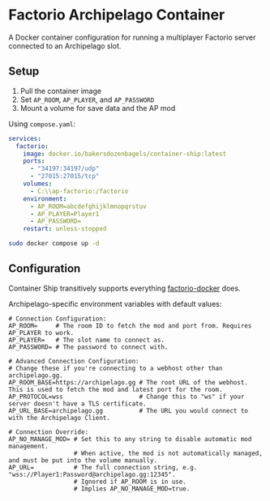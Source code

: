 # Factorio Archipelago Container

A Docker container configuration for running a multiplayer Factorio server connected to an Archipelago slot.

## Setup

1. Pull the container image
2. Set `AP_ROOM`, `AP_PLAYER`, and `AP_PASSWORD`
3. Mount a volume for save data and the AP mod

Using `compose.yaml`:
```yaml
services:
  factorio:
    image: docker.io/bakersdozenbagels/container-ship:latest
    ports:
      - "34197:34197/udp"
      - "27015:27015/tcp"
    volumes:
      - C:\\ap-factorio:/factorio
    environment:
      - AP_ROOM=abcdefghijklmnopqrstuv
      - AP_PLAYER=Player1
      - AP_PASSWORD=
    restart: unless-stopped
```

```bash
sudo docker compose up -d
```

## Configuration

Container Ship transitively supports everything [factorio-docker](github.com/factoriotools/factorio-docker/) does.

Archipelago-specific environment variables with default values:
```env
# Connection Configuration:
AP_ROOM=     # The room ID to fetch the mod and port from. Requires AP_PLAYER to work.
AP_PLAYER=   # The slot name to connect as.
AP_PASSWORD= # The password to connect with.

# Advanced Connection Configuration:
# Change these if you're connecting to a webhost other than archipelago.gg.
AP_ROOM_BASE=https://archipelago.gg # The root URL of the webhost. This is used to fetch the mod and latest port for the room.
AP_PROTOCOL=wss                     # Change this to "ws" if your server doesn't have a TLS certificate.
AP_URL_BASE=archipelago.gg          # The URL you would connect to with the Archipelago Client.

# Connection Override:
AP_NO_MANAGE_MOD= # Set this to any string to disable automatic mod management.
                  # When active, the mod is not automatically managed, and must be put into the volume manually.
AP_URL=           # The full connection string, e.g. "wss://Player1:Password@archipelago.gg:12345".
                  # Ignored if AP_ROOM is in use.
                  # Implies AP_NO_MANAGE_MOD=true.
```
